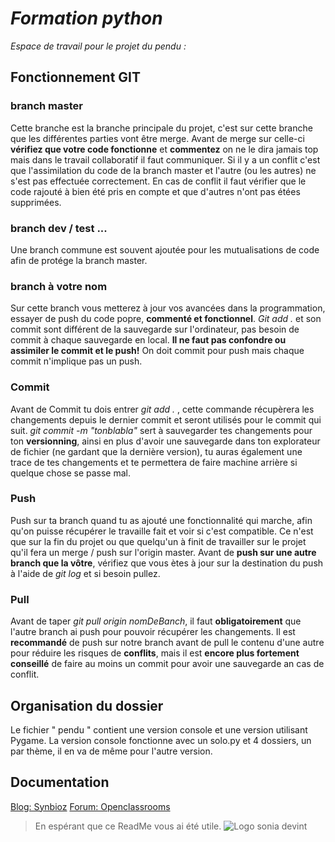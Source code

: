 # __*Formation python*__

*Espace de travail pour le projet du pendu :*

## Fonctionnement GIT

### branch master
Cette branche est la branche principale du projet, c'est sur cette branche que les différentes parties vont être merge.
Avant de merge sur celle-ci **vérifiez que votre code fonctionne** et **commentez** on ne le dira jamais top mais dans le travail collaboratif il faut communiquer.
Si il y a un conflit c'est que l'assimilation du code de la branch master et l'autre (ou les autres) ne s'est pas effectuée correctement.
En cas de conflit il faut vérifier que le code rajouté à bien été pris en compte et que d'autres n'ont pas étées supprimées.

### branch dev / test ...
Une branch commune est souvent ajoutée pour les mutualisations de code afin de protége la branch master.
   
### branch à votre nom
Sur cette branch vous metterez à jour vos avancées dans la programmation, essayer de push du code popre, **commenté et fonctionnel**.
_Git add ._ et son commit sont différent de la sauvegarde sur l'ordinateur, pas besoin de commit à chaque sauvegarde en local.
**Il ne faut pas confondre ou assimiler le commit et le push!** On doit commit pour push mais chaque commit n'implique pas un push.

### Commit 
Avant de Commit tu dois entrer _git add ._ , cette commande récupèrera les changements depuis le dernier commit et seront utilisés pour le commit qui suit.
_git commit -m "tonblabla"_ sert à sauvegarder tes changements pour ton **versionning**, ainsi en plus d'avoir une sauvegarde dans ton explorateur de fichier (ne gardant que la dernière version),
tu auras également une trace de tes changements et te permettera de faire machine arrière si quelque chose se passe mal.

### Push
Push sur ta branch quand tu as ajouté une fonctionnalité qui marche, afin qu'on puisse récupérer le travaille fait et voir si c'est compatible.
Ce n'est que sur la fin du projet ou que quelqu'un à finit de travailler sur le projet qu'il fera un merge / push sur l'origin master.
Avant de **push sur une autre branch que la vôtre**, vérifiez que vous ètes à jour sur la destination du push à l'aide de _git log_ et si besoin pullez.

### Pull
Avant de taper _git pull origin nomDeBanch_, il faut **obligatoirement** que l'autre branch ai push pour pouvoir récupérer les changements. 
Il est **recommandé** de push sur notre branch avant de pull le contenu d'une autre pour réduire les risques de **conflits**, 
mais il est **encore plus fortement conseillé** de faire au moins un commit pour avoir une sauvegarde an cas de conflit. 

## Organisation du dossier
Le fichier " pendu " contient une version console et une version utilisant Pygame. 
La version console fonctionne avec un solo.py et 4 dossiers, un par thème, il en va de même pour l'autre version.

## Documentation
[Blog: Synbioz](https://www.synbioz.com/blog/tech/git-adopter-un-modele-de-versionnement-efficace)
[Forum: Openclassrooms ](https://openclassrooms.com/forum/sujet/git-pull-sans-commit-49970#message-7109921)


>En espérant que ce ReadMe vous ai été utile.
![Logo sonia devint](https://soniadevint.fr/portfolio/view/inc/img/logo.png)



